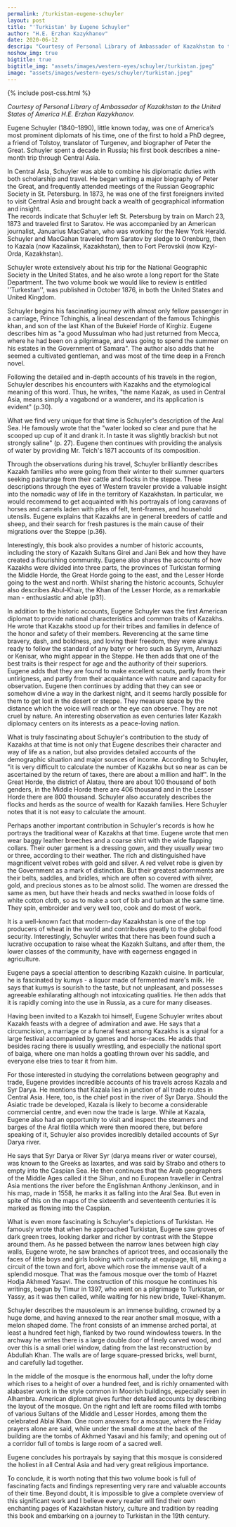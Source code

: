 ```yaml
---
permalink: /turkistan-eugene-schuyler
layout: post
title: "'Turkistan' by Eugene Schuyler"
author: "H.E. Erzhan Kazykhanov"
date: 2020-06-12
descrip: "Courtesy of Personal Library of Ambassador of Kazakhstan to the United States of America H.E. Erzhan Kazykhanov."
noshow_img: true
bigtitle: true
bigtitle_img: "assets/images/western-eyes/schuyler/turkistan.jpeg"
image: "assets/images/western-eyes/schuyler/turkistan.jpeg"
---
```

{% include post-css.html %}

<style>
  .post-bigtitle > div > h1 {
    font-size: 5.2rem;
  }

  ul:not(.usa-sidenav-list) > li {
    list-style-type: "– ";
    margin-bottom: 0!important;
  }
</style>
<em>Courtesy of Personal Library of Ambassador of Kazakhstan to the United States of America H.E. Erzhan Kazykhanov.</em>

Eugene Schuyler (1840–1890), little known today, was one of America’s most prominent diplomats of his time, one of the first to hold a PhD degree, a friend of Tolstoy, translator of Turgenev, and biographer of Peter the Great. Schuyler spent a decade in Russia; his first book describes a nine-month trip through Central Asia. 

In Central Asia, Schuyler was able to combine his diplomatic duties with both scholarship and travel. He began writing a major biography of Peter the Great, and frequently attended meetings of the Russian Geographic Society in St. Petersburg. In 1873, he was one of the first foreigners invited to visit Central Asia and brought back a wealth of geographical information and insight.  
The records indicate that Schuyler left St. Petersburg by train on March 23, 1873 and traveled first to Saratov. He was accompanied by an American journalist, Januarius MacGahan, who was working for the New York Herald. Schuyler and MacGahan traveled from Saratov by sledge to Orenburg, then to Kazala (now Kazalinsk, Kazakhstan), then to Fort Perovskii (now Kzyl-Orda, Kazakhstan). 

Schuyler wrote extensively about his trip for the National Geographic Society in the United States, and he also wrote a long report for the State Department. 
The two volume book we would like to review is entitled ''Turkestan'', was published in October 1876, in both the United States and United Kingdom. 

Schuyler begins his fascinating journey with almost only fellow passenger in a carriage, Prince Tchinghis, a lineal descendant of the famous Tchinghis khan, and son of the last Khan of the Bukeief Horde of Kirghiz. Eugene describes him as "a good Mussulman who had just returned from Mecca, where he had been on a pilgrimage, and was going to spend the summer on his estates in the Government of Samara". The author also adds that he seemed a cultivated gentleman, and was most of the time deep in a French novel. 

Following the detailed and in-depth accounts of his travels in the region, Schuyler describes his encounters with Kazakhs and the etymological meaning of this word. Thus, he writes, "the name Kazak, as used in Central Asia, means simply a vagabond or a wanderer, and its application is evident" (p.30). 

What we find very unique for that time is Schuyler's description of the Aral Sea. He famously wrote that the "water looked so clear and pure that he scooped up cup of it and drank it. In taste it was slightly brackish but not strongly saline" (p. 27). Eugene then continues with providing the analysis of water by providing Mr. Teich's 1871 accounts of its composition. 

Through the observations during his travel, Schuyler brilliantly describes Kazakh families who were going from their winter to their summer quarters seeking pasturage from their cattle and flocks in the steppe. These descriptions through the eyes of Western traveler provide a valuable insight into the nomadic way of life in the territory of Kazakhstan. In particular, we would recommend to get acquainted with his portrayals of long caravans of horses and camels laden with piles of felt, tent-frames, and household utensils. Eugene explains that Kazakhs are in general breeders of cattle and sheep, and their search for fresh pastures is the main cause of their migrations over the Steppe (p.36). 

Interestingly, this book also provides a number of historic accounts, including the story of Kazakh Sultans Girei and Jani Bek and how they have created a flourishing community. Eugene also shares the accounts of how Kazakhs were divided into three parts, the provinces of Turkistan forming the Middle Horde, the Great Horde going to the east, and the Lesser Horde going to the west and north. Whilst sharing the historic accounts, Schuyler also describes Abul-Khair, the Khan of the Lesser Horde, as a remarkable man - enthusiastic and able (p31). 

In addition to the historic accounts, Eugene Schuyler was the first American diplomat to provide national characteristics  and common traits of Kazakhs. He wrote that Kazakhs stood up for their tribes and families in defence of the honor and safety of their members. Reverencing at the same time bravery, dash, and boldness, and loving their freedom, they were always ready to follow the standard of any batyr or hero such as Syrym, Arunhazi or Kenisar, who might appear in the Steppe. He then adds that one of the best traits is their respect for age and the authority of their superiors. Eugene adds that they are found to make excellent scouts, partly from their untirigness, and partly from their acquaintance with nature and capacity for observation. Eugene then continues by adding that they can see or somehow divine a way in the darkest night, and it seems hardly possible for them to get lost in the desert or steppe. They measure space by the distance which the voice will reach or the eye can observe. They are not cruel by nature. An interesting observation as even centuries later Kazakh diplomacy centers on its interests as a peace-loving nation. 

What is truly fascinating about Schuyler's contribution to the study of Kazakhs at that time is not only that Eugene describes their character and way of life as a nation, but also provides detailed accounts of the demographic situation and major sources of income. According to Schuyler, "it is very difficult to calculate the number of Kazakhs but so near as can be ascertained by the return of taxes, there are about a million and half". In the Great Horde, the district of Alatau, there are about 100 thousand of both genders, in the Middle Horde there are 406 thousand and in the Lesser Horde there are 800 thousand. Schuyler also accurately describes the flocks and herds as the source of wealth for Kazakh families. Here Schuyler notes that it is not easy to calculate the amount.

Perhaps another important contribution in Schuyler's records is how he portrays the traditional wear of Kazakhs at that time. Eugene wrote that men wear baggy leather breeches and a coarse shirt with the wide flapping collars. Their outer garment is a dressing gown, and they usually wear two or three, according to their weather. The rich and distinguished have magnificent velvet robes with gold and silver. A red velvet robe is given by the Government as a mark of distinction. But their greatest adornments are their belts, saddles, and bridles, which are often so covered with silver, gold, and precious stones as to be almost solid. The women are dressed the same as men, but have their heads and necks swathed in loose folds of white cotton  cloth, so as to make a sort of bib and turban at the same time. They spin, embroider and very well too, cook and do most of work. 

It is a well-known fact that modern-day Kazakhstan is one of the top producers of wheat in the world and contributes greatly to the global food security. Interestingly, Schuyler writes that there has been found such a lucrative occupation to raise wheat the Kazakh Sultans, and after them, the lower classes of the community, have with eagerness engaged in agriculture. 

Eugene pays a special attention to describing Kazakh cuisine. In particular, he is fascinated by kumys - a liquor made of fermented mare's milk. He says that kumys is sourish to the taste, but not unpleasant, and possesses agreeable exhilarating although not intoxicating qualities. He then adds that it is rapidly coming into the use in Russia, as a cure for many diseases. 

Having been invited to a Kazakh toi himself, Eugene Schuyler writes about Kazakh feasts with a degree of admiration and awe. He says that a circumcision, a marriage or a funeral feast among Kazakhs is a signal for a large festival accompanied by games and horse-races. He adds that besides racing there is usually wrestling, and especially the national sport of baiga, where one man holds a goatling thrown over his saddle, and everyone else tries to tear it from him.  

For those interested in studying the correlations between geography and trade, Eugene provides incredible accounts of his travels across Kazala and Syr Darya. He mentions that Kazala lies in junction of all trade routes in Central Asia. Here, too, is the chief post in the river of Syr Darya. Should the Asiatic trade be developed, Kazala is likely to become a considerable commercial centre, and even now the trade is large. While at Kazala, Eugene also had an opportunity to visit and inspect the steamers and barges of the Aral flotilla which were then moored there, but before speaking of it, Schuyler also provides incredibly detailed accounts of Syr Darya river. 

He says that Syr Darya or River Syr (darya means river or water course), was known to the Greeks as Iaxartes, and was said by Strabo and others to empty into the Caspian Sea. He then continues that the Arab geographers of the Middle Ages called it the Sihun, and no European traveller in Central Asia mentions the river before the Englishman Anthony Jenkinson, and in his map, made in 1558, he marks it as falling into the Aral Sea. But even in spite of this on the maps of the sixteenth and seventeenth centuries it is marked as flowing into the Caspian.

What is even more fascinating is Schuyler's depictions of Turkistan. He famously wrote that when he approached Turkistan, Eugene saw groves of dark green trees, looking darker and richer by contrast with the Steppe around them. As he passed between the narrow lanes between high clay walls, Eugene wrote, he saw branches of apricot trees, and occasionally the faces of little boys and girls looking with curiosity at equipage, till, making a circuit of the town and fort, above which rose the immense vault of a splendid mosque. That was the famous mosque over the tomb of Hazret Hodja Akhmed Yasavi. The construction of this mosque he continues his writings, begun by Timur in 1397, who went on a pilgrimage to Turkistan, or Yassy, as it was then called, while waiting for his new bride, Tukel-Khanym.  

Schuyler describes the mausoleum is an immense building, crowned by a huge dome, and having annexed to the rear another small mosque, with a melon shaped dome. The front consists of an immense arched portal, at least a hundred feet high, flanked by two round windowless towers. In the archway he writes there is a large double door of finely carved wood, and over this is a small oriel window, dating from the last reconstruction by Abdullah Khan. The walls are of large square-pressed bricks, well burnt, and carefully lad together. 

In the middle of the mosque is the enormous hall, under the lofty dome which rises to a height of over a hundred feet, and is richly ornamented with alabaster work in the style common in Moorish buildings, especially seen in Alhambra. American diplomat gives further detailed accounts by describing the layout of the mosque. On the right and left are rooms filled with tombs of various Sultans of the Middle and Lesser Hordes, among them the celebrated Ablai Khan. One room answers for a mosque, where the Friday prayers alone are said, while under the small dome at the back of the building are the tombs of Akhmed Yasavi and his family; and opening out of a corridor full of tombs is large room of a sacred well. 

Eugene concludes his portrayals by saying that this mosque is considered the holiest in all Central Asia and had very great religious importance. 

To conclude, it is worth noting that this two volume book is full of fascinating facts and findings representing very rare and valuable accounts of their time. Beyond doubt, it is impossible to give a complete overview of this significant work and I believe every reader will find their own enchanting pages of Kazakhstan history, culture and tradition by reading this book and embarking on a journey to Turkistan in the 19th century.  
 